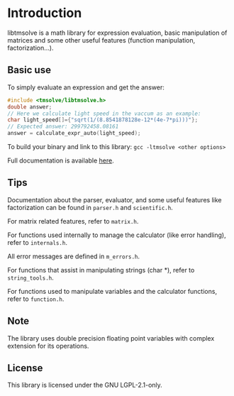 # Introduction

libtmsolve is a math library for expression evaluation, basic manipulation of matrices and some other useful features (function manipulation, factorization...).

## Basic use

To simply evaluate an expression and get the answer:

```C
#include <tmsolve/libtmsolve.h>
double answer;
// Here we calculate light speed in the vaccum as an example:
char light_speed[]={"sqrt(1/(8.8541878128e-12*(4e-7*pi)))"};
// Expected answer: 299792458.08161
answer = calculate_expr_auto(light_speed);
```

To build your binary and link to this library:
`gcc -ltmsolve <other options>`

Full documentation is available [here](https://a-h-ismail.gitlab.io/libtmsolve-docs/).

## Tips

Documentation about the parser, evaluator, and some useful features like factorization can be found in `parser.h` and `scientific.h`.

For matrix related features, refer to `matrix.h`.

For functions used internally to manage the calculator (like error handling), refer to `internals.h`.

All error messages are defined in `m_errors.h`.

For functions that assist in manipulating strings (char *), refer to `string_tools.h`.

For functions used to manipulate variables and the calculator functions, refer to `function.h`.

## Note

The library uses double precision floating point variables with complex extension for its operations.

## License

This library is licensed under the GNU LGPL-2.1-only.
